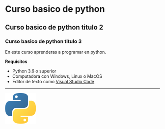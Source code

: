 # Curso basico de python
## Curso basico de python titulo 2
### Curso basico de python titulo 3

En este curso aprenderas a programar en python.

**Requisitos**

- Python 3.6 o superior
- Computadora con Windows, Linux o MacOS
- Editor de texto como [Visual Studio Code](https://code.visualstudio.com/)

-----------------------------------------------------------------------------

![Logo de Python](imagenes\logopython.png)